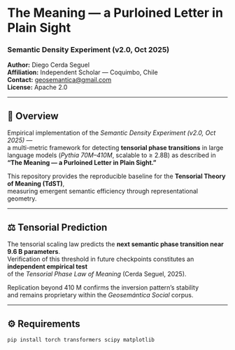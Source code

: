 # The Meaning — a Purloined Letter in Plain Sight
### Semantic Density Experiment (v2.0, Oct 2025)

**Author:** Diego Cerda Seguel  
**Affiliation:** Independent Scholar — Coquimbo, Chile  
**Contact:** [geosemantica@gmail.com](mailto:geosemantica@gmail.com)  
**License:** Apache 2.0  

---

## 🧩 Overview

Empirical implementation of the *Semantic Density Experiment (v2.0, Oct 2025)* —  
a multi-metric framework for detecting **tensorial phase transitions** in large language models (*Pythia 70M–410M*, scalable to ≥ 2.8B) as described in  
**“The Meaning — a Purloined Letter in Plain Sight.”**

This repository provides the reproducible baseline for the **Tensorial Theory of Meaning (TdST)**,  
measuring emergent semantic efficiency through representational geometry.

---

## ⚖️ Tensorial Prediction

The tensorial scaling law predicts the **next semantic phase transition near 9.6 B parameters**.  
Verification of this threshold in future checkpoints constitutes an **independent empirical test**  
of the *Tensorial Phase Law of Meaning* (Cerda Seguel, 2025).

Replication beyond 410 M confirms the inversion pattern’s stability  
and remains proprietary within the *Geosemántica Social* corpus.

---

## ⚙️ Requirements
```bash
pip install torch transformers scipy matplotlib
